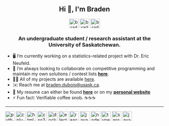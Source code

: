<h2 align="center">Hi 👋, I'm Braden</h1>

<p align="center">
<a href="https://github.com/bradendubois" target="blank"><img align="center" src="https://cdn.jsdelivr.net/npm/simple-icons@3.0.1/icons/github.svg" alt="bradendubois" height="30" width="30" /></a>
<a href="https://linkedin.com/in/bradendubois" target="blank"><img align="center" src="https://cdn.jsdelivr.net/npm/simple-icons@3.0.1/icons/linkedin.svg" alt="bradendubois" height="30" width="30" /></a>
<a href="mailto:braden.dubois@usask.ca" target="blank"><img align="center" src="https://cdn.jsdelivr.net/npm/simple-icons@3.0.1/icons/gmail.svg" alt="bradendubois" height="30" width="30" /></a>
</p>

<h3 align="center">An undergraduate student / research assistant at the University of Saskatchewan.</h3>

- 🖥️ I’m currently working on a statistics-related project with Dr. Eric Neufeld.
- 👯 I’m always looking to collaborate on competitive programming and maintain my own solutions / contest lists [**here**](https://github.com/bradendubois/competitive-programming).
- 👨‍💻 All of my projects are available [here](https://github.com/bradendubois?tab=repositories).
- ✉️ Reach me at [braden.dubois@usask.ca](mailto:braden.dubois@usask.ca).
- 📄 My resume can either be found [**here**](https://github.com/bradendubois/bradendubois/blob/master/Resume.pdf) or on my [**personal website**](bradendubois.dev)
- ⚡ Fun fact: Verifiable coffee snob. ☕☕☕

<hr />

<p align="left">
    <img src="https://konpa.github.io/devicon/devicon.git/icons/python/python-original-wordmark.svg" alt="python" width="30" height="30"/>
    <img src="https://konpa.github.io/devicon/devicon.git/icons/cplusplus/cplusplus-original.svg" alt="cplusplus" width="30" height="30"/> 
    <img src="https://konpa.github.io/devicon/devicon.git/icons/html5/html5-original-wordmark.svg" alt="html5" width="30" height="30"/>
    <img src="https://konpa.github.io/devicon/devicon.git/icons/css3/css3-original-wordmark.svg" alt="css3" width="30" height="30"/> 
    <img src="https://konpa.github.io/devicon/devicon.git/icons/docker/docker-original-wordmark.svg" alt="docker" width="30" height="30"/>
    <img src="https://konpa.github.io/devicon/devicon.git/icons/electron/electron-original.svg" alt="electron" width="30" height="30"/>
    <img src="https://konpa.github.io/devicon/devicon.git/icons/react/react-original-wordmark.svg" alt="react" width="30" height="30"/>  
    <img src="https://konpa.github.io/devicon/devicon.git/icons/javascript/javascript-original.svg" alt="javascript" width="30" height="30"/> 
    <img src="https://konpa.github.io/devicon/devicon.git/icons/nodejs/nodejs-original-wordmark.svg" alt="nodejs" width="30" height="30"/>
    <img src="https://konpa.github.io/devicon/devicon.git/icons/typescript/typescript-original.svg" alt="typescript" width="30" height="30"/> 
    <img src="https://konpa.github.io/devicon/devicon.git/icons/sass/sass-original.svg" alt="sass" width="30" height="30"/> 
    <img src="https://konpa.github.io/devicon/devicon.git/icons/java/java-original-wordmark.svg" alt="java" width="30" height="30"/>  
</p>


